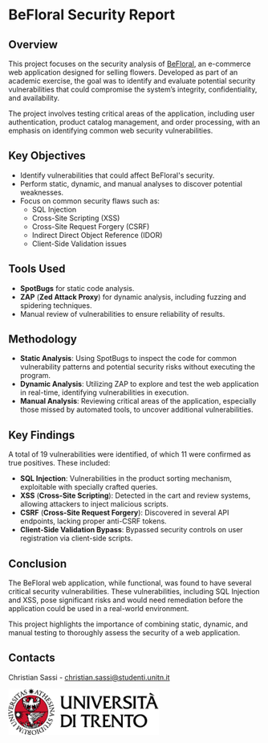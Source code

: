 # BeFloral Security Report

## Overview
This project focuses on the security analysis of [BeFloral](https://github.com/exSnake/Befloral), an e-commerce web application designed for selling flowers. Developed as part of an academic exercise, the goal was to identify and evaluate potential security vulnerabilities that could compromise the system’s integrity, confidentiality, and availability.

The project involves testing critical areas of the application, including user authentication, product catalog management, and order processing, with an emphasis on identifying common web security vulnerabilities.

## Key Objectives
- Identify vulnerabilities that could affect BeFloral's security.
- Perform static, dynamic, and manual analyses to discover potential weaknesses.
- Focus on common security flaws such as:
  - SQL Injection
  - Cross-Site Scripting (XSS)
  - Cross-Site Request Forgery (CSRF)
  - Indirect Direct Object Reference (IDOR)
  - Client-Side Validation issues

## Tools Used
- **SpotBugs** for static code analysis.
- **ZAP** (**Zed Attack Proxy**) for dynamic analysis, including fuzzing and spidering techniques.
- Manual review of vulnerabilities to ensure reliability of results.

## Methodology
- **Static Analysis**: Using SpotBugs to inspect the code for common vulnerability patterns and potential security risks without executing the program.
- **Dynamic Analysis**: Utilizing ZAP to explore and test the web application in real-time, identifying vulnerabilities in execution.
- **Manual Analysis**: Reviewing critical areas of the application, especially those missed by automated tools, to uncover additional vulnerabilities.

## Key Findings
A total of 19 vulnerabilities were identified, of which 11 were confirmed as true positives. These included:
- **SQL Injection**: Vulnerabilities in the product sorting mechanism, exploitable with specially crafted queries.
- **XSS** (**Cross-Site Scripting**): Detected in the cart and review systems, allowing attackers to inject malicious scripts.
- **CSRF** (**Cross-Site Request Forgery**): Discovered in several API endpoints, lacking proper anti-CSRF tokens.
- **Client-Side Validation Bypass**: Bypassed security controls on user registration via client-side scripts.

## Conclusion
The BeFloral web application, while functional, was found to have several critical security vulnerabilities. These vulnerabilities, including SQL Injection and XSS, pose significant risks and would need remediation before the application could be used in a real-world environment.

This project highlights the importance of combining static, dynamic, and manual testing to thoroughly assess the security of a web application.

## Contacts

Christian Sassi - [christian.sassi@studenti.unitn.it](mailto:christian.sassi@studenti.unitn.it)

<picture>
    <source media="(prefers-color-scheme: dark)" srcset="assets/extras/dark.png">
    <img alt="https://www.unitn.it/" src="assets/extras/light.png" width="300px">
</picture>
